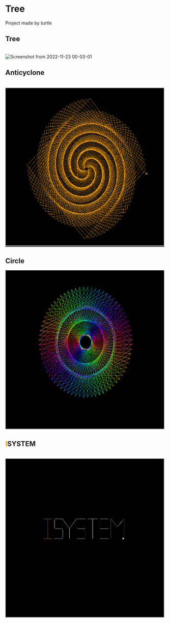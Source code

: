 # Tree
Project made by turtle

<h2>Tree</h2>

<br>

<img class="img" alt="Screenshot from 2022-11-23 00-03-01" height="500" src="https://user-images.githubusercontent.com/73754188/203400236-b8258845-013d-424c-951b-71d26ddf3975.png" width="500"/>

<h2>Anticyclone</h2>

<br>

<img class="img" alt="Screenshot from 2022-11-23 00-03-01" height="500" src="./images/Screenshot%20from%202022-11-25%2018-36-04.png" width="500"/>

<br>

<h2>Circle</h2>

<img class="img" src="images/Screenshot%20from%202022-11-30%2014-30-03.png" alt="circle" height="500" width="500">

<br>

<h2><span style="color: #ff9000">I</span>SYSTEM</h2>

<br>

<img class="img" src="images/Screenshot%20from%202022-11-30%2019-33-30.png" alt="circle" height="500" width="500">

